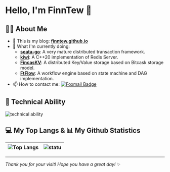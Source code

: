 # Hello, I'm FinnTew 👋

## 👨‍💻 About Me

- 💬 This is my blog: **[finntew.github.io](https://finntew.github.io)**
- 🔭 What I'm currently doing:
  - **[seata-go](https://github.com/apache/incubator-seata-go)**: A very mature distributed transaction framework.
  - **[kiwi](https://github.com/arana-db/kiwi)**: A C++20 implementation of Redis Server.
  - **[FincasKV](https://github.com/FinnTew/FincasKV)**: A distributed Key/Value storage based on Bitcask storage model.
  - **[FtFlow](https://github.com/FinnTew/FtFlow)**: A workflow engine based on state machine and DAG implementation.
- 📫 How to contact me: [![Foxmail Badge](https://img.shields.io/badge/-tew@galxe.com-c14438?style=flat&logo=Gmail&logoColor=white&link=mailto:tew@galxe.com)](mailto:tew@galxe.com)

## 🚀 Technical Ability

![technical ability](https://skillicons.dev/icons?i=golang,python,rust,mysql,redis,rabbitmq,github,linux,docker&theme=light)

## 💻 My Top Langs & 📊 My Github Statistics

| ![Top Langs](https://github-readme-stats.kituin.fun/api/top-langs/?username=FinnTew&show_icons=true&theme=gruvbox&locale=cn&layout=compact) | ![statu](https://github-readme-stats.kituin.fun/api?username=FinnTew&show_icons=true&theme=gruvbox&locale=cn) |
|:--:|:--:|

---

*Thank you for your visit! Hope you have a great day!* ✨
